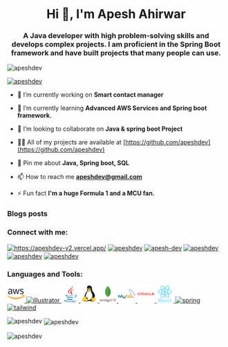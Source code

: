<h1 align="center">Hi 👋, I'm Apesh Ahirwar</h1>
<h3 align="center">A Java developer with high problem-solving skills and develops complex projects. I am proficient in the Spring Boot framework and have built projects that many people can use.</h3>

<p align="left"> <img src="https://komarev.com/ghpvc/?username=apeshdev&label=Profile%20views&color=0e75b6&style=flat" alt="apeshdev" /> </p>

<p align="left"> <a href="https://twitter.com/apeshdev" target="blank"><img src="https://img.shields.io/twitter/follow/apeshdev?logo=twitter&style=for-the-badge" alt="apeshdev" /></a> </p>

- 🔭 I’m currently working on **Smart contact manager**

- 🌱 I’m currently learning **Advanced AWS Services and Spring boot framework.**

- 👯 I’m looking to collaborate on **Java & spring boot Project**

- 👨‍💻 All of my projects are available at [https://github.com/apeshdev](https://github.com/apeshdev)

- 💬 Pin me about **Java, Spring boot, SQL**

- 📫 How to reach me **apeshdev@gmail.com**

- ⚡ Fun fact **I'm a huge Formula 1 and a MCU fan.**

### Blogs posts
<!-- BLOG-POST-LIST:START -->
<!-- BLOG-POST-LIST:END -->

<h3 align="left">Connect with me:</h3>
<p align="left">
<a href="https://dev.to/https://apeshdev-v2.vercel.app/" target="blank"><img align="center" src="https://raw.githubusercontent.com/rahuldkjain/github-profile-readme-generator/master/src/images/icons/Social/devto.svg" alt="https://apeshdev-v2.vercel.app/" height="30" width="40" /></a>
<a href="https://twitter.com/apeshdev" target="blank"><img align="center" src="https://raw.githubusercontent.com/rahuldkjain/github-profile-readme-generator/master/src/images/icons/Social/twitter.svg" alt="apeshdev" height="30" width="40" /></a>
<a href="https://linkedin.com/in/apesh-dev" target="blank"><img align="center" src="https://raw.githubusercontent.com/rahuldkjain/github-profile-readme-generator/master/src/images/icons/Social/linked-in-alt.svg" alt="apesh-dev" height="30" width="40" /></a>
<a href="https://instagram.com/apeshdev" target="blank"><img align="center" src="https://raw.githubusercontent.com/rahuldkjain/github-profile-readme-generator/master/src/images/icons/Social/instagram.svg" alt="apeshdev" height="30" width="40" /></a>
<a href="https://www.youtube.com/c/apeshdev" target="blank"><img align="center" src="https://raw.githubusercontent.com/rahuldkjain/github-profile-readme-generator/master/src/images/icons/Social/youtube.svg" alt="apeshdev" height="30" width="40" /></a>
<a href="https://www.leetcode.com/apeshdev" target="blank"><img align="center" src="https://raw.githubusercontent.com/rahuldkjain/github-profile-readme-generator/master/src/images/icons/Social/leet-code.svg" alt="apeshdev" height="30" width="40" /></a>
</p>

<h3 align="left">Languages and Tools:</h3>
<p align="left"> <a href="https://aws.amazon.com" target="_blank" rel="noreferrer"> <img src="https://raw.githubusercontent.com/devicons/devicon/master/icons/amazonwebservices/amazonwebservices-original-wordmark.svg" alt="aws" width="40" height="40"/> </a> <a href="https://www.adobe.com/in/products/illustrator.html" target="_blank" rel="noreferrer"> <img src="https://www.vectorlogo.zone/logos/adobe_illustrator/adobe_illustrator-icon.svg" alt="illustrator" width="40" height="40"/> </a> <a href="https://www.java.com" target="_blank" rel="noreferrer"> <img src="https://raw.githubusercontent.com/devicons/devicon/master/icons/java/java-original.svg" alt="java" width="40" height="40"/> </a> <a href="https://www.linux.org/" target="_blank" rel="noreferrer"> <img src="https://raw.githubusercontent.com/devicons/devicon/master/icons/linux/linux-original.svg" alt="linux" width="40" height="40"/> </a> <a href="https://www.mongodb.com/" target="_blank" rel="noreferrer"> <img src="https://raw.githubusercontent.com/devicons/devicon/master/icons/mongodb/mongodb-original-wordmark.svg" alt="mongodb" width="40" height="40"/> </a> <a href="https://www.mysql.com/" target="_blank" rel="noreferrer"> <img src="https://raw.githubusercontent.com/devicons/devicon/master/icons/mysql/mysql-original-wordmark.svg" alt="mysql" width="40" height="40"/> </a> <a href="https://www.oracle.com/" target="_blank" rel="noreferrer"> <img src="https://raw.githubusercontent.com/devicons/devicon/master/icons/oracle/oracle-original.svg" alt="oracle" width="40" height="40"/> </a> <a href="https://reactjs.org/" target="_blank" rel="noreferrer"> <img src="https://raw.githubusercontent.com/devicons/devicon/master/icons/react/react-original-wordmark.svg" alt="react" width="40" height="40"/> </a> <a href="https://spring.io/" target="_blank" rel="noreferrer"> <img src="https://www.vectorlogo.zone/logos/springio/springio-icon.svg" alt="spring" width="40" height="40"/> </a> <a href="https://tailwindcss.com/" target="_blank" rel="noreferrer"> <img src="https://www.vectorlogo.zone/logos/tailwindcss/tailwindcss-icon.svg" alt="tailwind" width="40" height="40"/> </a> </p>

<p><img align="left" src="https://github-readme-stats.vercel.app/api/top-langs?username=apeshdev&show_icons=true&locale=en&layout=compact" alt="apeshdev" /></p>

<p>&nbsp;<img align="center" src="https://github-readme-stats.vercel.app/api?username=apeshdev&show_icons=true&locale=en" alt="apeshdev" /></p>

<p><img align="center" src="https://github-readme-streak-stats.herokuapp.com/?user=apeshdev&" alt="apeshdev" /></p>
